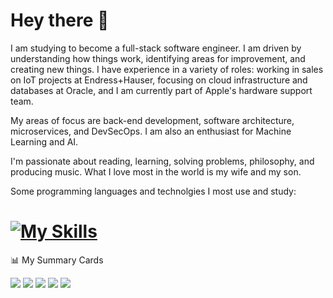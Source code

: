 # Hey there 🤚

I am studying to become a full-stack software engineer. I am driven by understanding how things work, identifying areas for improvement, and creating new things. I have experience in a variety of roles: working in sales on IoT projects at Endress+Hauser, focusing on cloud infrastructure and databases at Oracle, and I am currently part of Apple's hardware support team.

My areas of focus are back-end development, software architecture, microservices, and DevSecOps. I am also an enthusiast for Machine Learning and AI.

I'm passionate about reading, learning, solving problems, philosophy, and producing music. What I love most in the world is my wife and my son.

Some programming languages and technolgies I most use and study:

# [![My Skills](https://skillicons.dev/icons?i=js,rust,cpp,java,py,node,react,docker,kubernetes)](https://skillicons.dev)

<summary>📊 My Summary Cards</summary>
  
  ![](http://github-profile-summary-cards.vercel.app/api/cards/profile-details?username=ivan-maze&theme=transparent)
  ![](http://github-profile-summary-cards.vercel.app/api/cards/repos-per-language?username=ivan-maze&theme=transparent)
  ![](http://github-profile-summary-cards.vercel.app/api/cards/most-commit-language?username=ivan-maze&theme=transparent)
  ![](http://github-profile-summary-cards.vercel.app/api/cards/stats?username=ivan-maze&theme=transparent)
  ![](http://github-profile-summary-cards.vercel.app/api/cards/productive-time?username=ivan-maze&theme=transparent&utcOffset=8)


